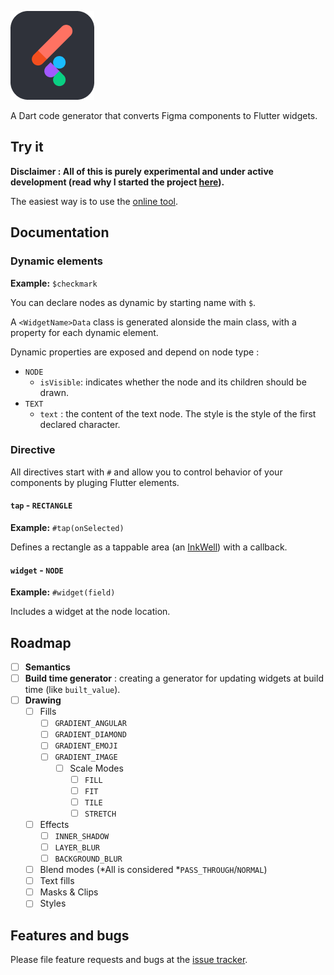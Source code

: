 ![logo](docs/logo.png)

A Dart code generator that converts Figma components to Flutter widgets.

## Try it

**Disclaimer : All of this is purely experimental and under active development (read why I started the project [here](https://aloisdeniel.github.io/introducing-figma-to-flutter/)).** 

The easiest way is to use the [online tool](http://aloisdeniel.github.com/figma-to-flutter).

## Documentation

### Dynamic elements

**Example:** `$checkmark`

You can declare nodes as dynamic by starting name with `$`.

A `<WidgetName>Data` class is generated alonside the main class, with a property for each dynamic element.

Dynamic properties are exposed and depend on node type :

* `NODE`
    * `isVisible`: indicates whether the node and its children should be drawn.
* `TEXT`
    * `text` : the content of the text node. The style is the style of the first declared character.

### Directive

All directives start with `#` and allow you to control behavior of your components by pluging Flutter elements.

#### `tap` - `RECTANGLE`

**Example:** `#tap(onSelected)`

Defines a rectangle as a tappable area (an [InkWell](https://docs.flutter.io/flutter/material/InkWell-class.html)) with a callback.

#### `widget` - `NODE`

**Example:** `#widget(field)`

Includes a widget at the node location.


## Roadmap

- [ ] **Semantics**
- [ ] **Build time generator** : creating a generator for updating widgets at build time (like `built_value`).
- [ ] **Drawing**
    - [ ] Fills
        - [ ] `GRADIENT_ANGULAR`
        - [ ] `GRADIENT_DIAMOND`
        - [ ] `GRADIENT_EMOJI`
        - [ ] `GRADIENT_IMAGE`
            - [ ] Scale Modes
                - [ ] `FILL`
                - [ ] `FIT`
                - [ ] `TILE`
                - [ ] `STRETCH`
    - [ ] Effects
        - [ ] `INNER_SHADOW`
        - [ ] `LAYER_BLUR`
        - [ ] `BACKGROUND_BLUR`

    - [ ] Blend modes (*All is considered *`PASS_THROUGH`/`NORMAL`)
    - [ ] Text fills
    - [ ] Masks & Clips
    - [ ] Styles

## Features and bugs

Please file feature requests and bugs at the [issue tracker][tracker].

[tracker]: https://github.com/aloisdeniel/figma-to-flutter/issues
